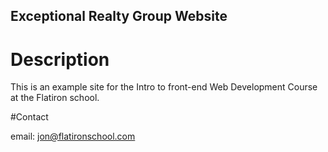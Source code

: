 Exceptional Realty Group Website
---

# Description

This is an example site for the Intro to front-end Web Development Course at the Flatiron school.

#Contact

email: jon@flatironschool.com